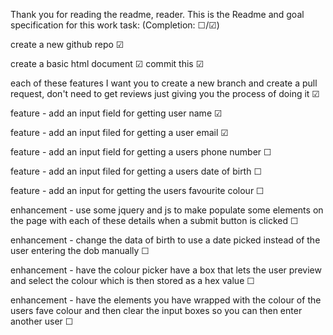 Thank you for reading the readme, reader. 
This is the Readme and goal specification for this work task:
(Completion: ☐/☑︎)

create a new github repo
☑︎

create a basic html document
☑︎
commit this
☑︎

each of these features I want you to create a new branch and create a pull request, don't need to get reviews just giving you the process of doing it
☑︎

feature - add an input field for getting user name
☑︎

feature - add an input filed for getting a user email
☑︎

feature - add an input field for getting a users phone number
☐

feature - add an input filed for getting a users date of birth
☐

feature - add an input for getting the users favourite colour
☐

enhancement - use some jquery and js to make populate some elements on the page with each of these details when a submit button is clicked
☐

enhancement - change the data of birth to use a date picked instead of the user entering the dob manually
☐

enhancement - have the colour picker have a box that lets the user preview and select the colour which is then stored as a hex value
☐

enhancement - have the elements you have wrapped with the colour of the users fave colour and then clear the input boxes so you can then enter another user
☐
